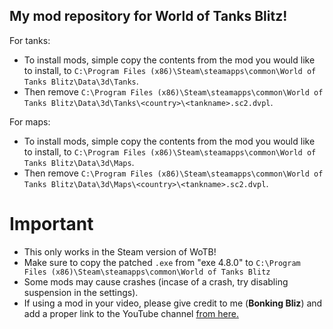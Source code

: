 ## My mod repository for World of Tanks Blitz!

For tanks:

- To install mods, simple copy the contents from the mod you would like to install, to ``C:\Program Files (x86)\Steam\steamapps\common\World of Tanks Blitz\Data\3d\Tanks``. 
- Then remove ``C:\Program Files (x86)\Steam\steamapps\common\World of Tanks Blitz\Data\3d\Tanks\<country>\<tankname>.sc2.dvpl``.

For maps:

- To install mods, simple copy the contents from the mod you would like to install, to ``C:\Program Files (x86)\Steam\steamapps\common\World of Tanks Blitz\Data\3d\Maps``. 
- Then remove ``C:\Program Files (x86)\Steam\steamapps\common\World of Tanks Blitz\Data\3d\Maps\<country>\<tankname>.sc2.dvpl``.

# Important

- This only works in the Steam version of WoTB!
- Make sure to copy the patched ``.exe`` from "exe 4.8.0" to ``C:\Program Files (x86)\Steam\steamapps\common\World of Tanks Blitz``
- Some mods may cause crashes (incase of a crash, try disabling suspension in the settings).
- If using a mod in your video, please give credit to me (**Bonking Bliz**) and add a proper link to the YouTube channel [from here.](https://www.youtube.com/channel/UCXrqqkN44yGSlx8uzE7Sj8Q)
